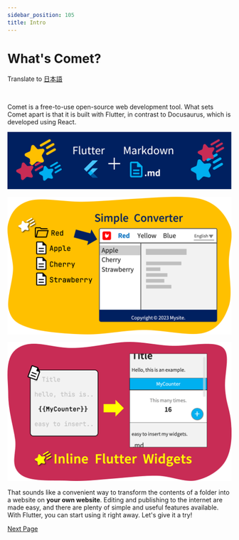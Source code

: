 ```yaml
---
sidebar_position: 105
title: Intro
---
```


# What's Comet?

Translate to <a href="/docs-jp/intro">日本語</a>

<br />

Comet is a free-to-use open-source web development tool. What sets Comet apart is that it is built with Flutter, in contrast to Docusaurus, which is developed using React.

![image](/dev/flutter-and-markdown.png)

![image](/dev/pr-1.png)

![image](/dev/pr-2.png)

That sounds like a convenient way to transform the contents of a folder into a website on **your own website**. Editing and publishing to the internet are made easy, and there are plenty of simple and useful features available. With Flutter, you can start using it right away. Let's give it a try!

<a href="/docs/start" class='linkbutton'>Next Page</a>
